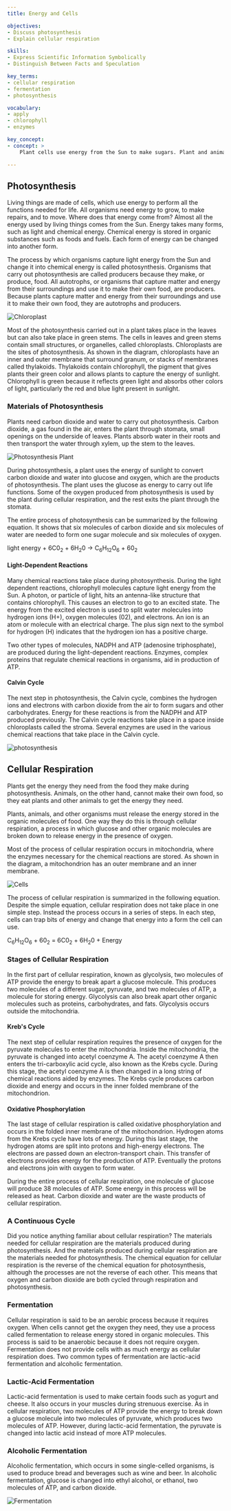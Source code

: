 ```yaml
---
title: Energy and Cells

objectives:
- Discuss photosynthesis
- Explain cellular respiration

skills:
- Express Scientific Information Symbolically
- Distinguish Between Facts and Speculation

key_terms:
- cellular respiration
- fermentation
- photosynthesis

vocabulary:
- apply
- chlorophyll
- enzymes

key_concept:
- concept: >
    Plant cells use energy from the Sun to make sugars. Plant and animal cells break down sugars and other food molecules to release energy cells can use.

---
```


## Photosynthesis

Living things are made of cells, which use energy to perform all the functions needed for life. All organisms need energy to grow, to make repairs, and to move. Where does that energy come from? Almost all the energy used by living things comes from the Sun. Energy takes many forms, such as light and chemical energy. Chemical energy is stored in organic substances such as foods and fuels. Each form of energy can be changed into another form.

The process by which organisms capture light energy from the Sun and change it into chemical energy is called photosynthesis. Organisms that carry out photosynthesis are called producers because they make, or produce, food. All autotrophs, or organisms that capture matter and energy from their surroundings and use it to make their own food, are producers. Because plants capture matter and energy from their surroundings and use it to make their own food, they are autotrophs and producers.

![Chloroplast]()

Most of the photosynthesis carried out in a plant takes place in the leaves but can also take place in green stems. The cells in leaves and green stems contain small structures, or organelles, called chloroplasts. Chloroplasts are the sites of photosynthesis. As shown in the diagram, chloroplasts have an inner and outer membrane that surround granum, or stacks of membranes called thylakoids. Thylakoids contain chlorophyll, the pigment that gives plants their green color and allows plants to capture the energy of sunlight. Chlorophyll is green because it reflects green light and absorbs other colors of light, particularly the red and blue light present in sunlight.

### Materials of Photosynthesis

Plants need carbon dioxide and water to carry out photosynthesis. Carbon dioxide, a gas found in the air, enters the plant through stomata, small openings on the underside of leaves. Plants absorb water in their roots and then transport the water through xylem, up the stem to the leaves.

![Photosynthesis Plant]()

During photosynthesis, a plant uses the energy of sunlight to convert carbon dioxide and water into glucose and oxygen, which are the products of photosynthesis. The plant uses the glucose as energy to carry out life functions. Some of the oxygen produced from photosynthesis is used by the plant during cellular respiration, and the rest exits the plant through the stomata.

The entire process of photosynthesis can be summarized by the following equation. It shows that six molecules of carbon dioxide and six molecules of water are needed to form one sugar molecule and six molecules of oxygen.

light energy + 6C0<sub>2</sub> + 6H<sub>2</sub>0 &rarr; C<sub>6</sub>H<sub>12</sub>O<sub>6</sub> + 60<sub>2</sub>

#### Light-Dependent Reactions

Many chemical reactions take place during photosynthesis. During the light dependent reactions, chlorophyll molecules capture light energy from the Sun. A photon, or particle of light, hits an antenna-like structure that contains chlorophyll. This causes an electron to go to an excited state. The energy from the excited electron is used to split water molecules into hydrogen ions (H+), oxygen molecules (02), and electrons. An ion is an atom or molecule with an electrical charge. The plus sign next to the symbol for hydrogen (H) indicates that the hydrogen ion has a positive charge.

Two other types of molecules, NADPH and ATP (adenosine triphosphate), are produced during the light-dependent reactions. Enzymes, complex proteins that regulate chemical reactions in organisms, aid in production of ATP.

#### Calvin Cycle

The next step in photosynthesis, the Calvin cycle, combines the hydrogen ions and electrons with carbon dioxide from the air to form sugars and other carbohydrates. Energy for these reactions is from the NADPH and ATP produced previously. The Calvin cycle reactions take place in a space inside chloroplasts called the stroma. Several enzymes are used in the various chemical reactions that take place in the Calvin cycle.

![photosynthesis]()

## Cellular Respiration

Plants get the energy they need from the food they make during photosynthesis. Animals, on the other hand, cannot make their own food, so they eat plants and other animals to get the energy they need.

Plants, animals, and other organisms must release the energy stored in the organic molecules of food. One way they do this is through cellular respiration, a process in which glucose and other organic molecules are broken down to release energy in the presence of oxygen.

Most of the process of cellular respiration occurs in mitochondria, where the enzymes necessary for the chemical reactions are stored. As shown in the diagram, a mitochondrion has an outer membrane and an inner membrane.

![Cells]()

The process of cellular respiration is summarized in the following equation. Despite the simple equation, cellular respiration does not take place in one simple step. Instead the process occurs in a series of steps. In each step, cells can trap bits of energy and change that energy into a form the cell can use.

C<sub>6</sub>H<sub>12</sub>O<sub>6</sub> + 60<sub>2</sub> = 6C0<sub>2</sub> + 6H<sub>2</sub>0 + Energy

### Stages of Cellular Respiration

In the first part of cellular respiration, known as glycolysis, two molecules of ATP provide the energy to break apart a glucose molecule. This produces two molecules of a different sugar, pyruvate, and two molecules of ATP, a molecule for storing energy. Glycolysis can also break apart other organic molecules such as proteins, carbohydrates, and fats. Glycolysis occurs outside the mitochondria.

#### Kreb's Cycle

The next step of cellular respiration requires the presence of oxygen for the pyruvate molecules to enter the mitochondria. Inside the mitochondria, the pyruvate is changed into acetyl coenzyme A. The acetyl coenzyme A then enters the tri-carboxylic acid cycle, also known as the Krebs cycle. During this stage, the acetyl coenzyme A is then changed in a long string of chemical reactions aided by enzymes. The Krebs cycle produces carbon dioxide and energy and occurs in the inner folded membrane of the mitochondrion.

#### Oxidative Phosphorylation

The last stage of cellular respiration is called oxidative phosphorylation and occurs in the folded inner membrane of the mitochondrion. Hydrogen atoms from the Krebs cycle have lots of energy. During this last stage, the hydrogen atoms are split into protons and high-energy electrons. The electrons are passed down an electron-transport chain. This transfer of electrons provides energy for the production of ATP. Eventually the protons and electrons join with oxygen to form water.

During the entire process of cellular respiration, one molecule of glucose will produce 38 molecules of ATP. Some energy in this process will be released as heat. Carbon dioxide and water are the waste products of cellular respiration.

### A Continuous Cycle

Did you notice anything familiar about cellular respiration? The materials needed for cellular respiration are the materials produced during photosynthesis. And the materials produced during cellular respiration are the materials needed for photosynthesis. The chemical equation for cellular respiration is the reverse of the chemical equation for photosynthesis, although the processes are not the reverse of each other. This means that oxygen and carbon dioxide are both cycled through respiration and photosynthesis.

### Fermentation

Cellular respiration is said to be an aerobic process because it requires oxygen. When cells cannot get the oxygen they need, they use a process called fermentation to release energy stored in organic molecules. This process is said to be anaerobic because it does not require oxygen. Fermentation does not provide cells with as much energy as cellular respiration does. Two common types of fermentation are lactic-acid fermentation and alcoholic fermentation.

### Lactic-Acid Fermentation

Lactic-acid fermentation is used to make certain foods such as yogurt and cheese. It also occurs in your muscles during strenuous exercise. As in cellular respiration, two molecules of ATP provide the energy to break down a glucose molecule into two molecules of pyruvate, which produces two molecules of ATP. However, during lactic-acid fermentation, the pyruvate is changed into lactic acid instead of more ATP molecules.

### Alcoholic Fermentation

Alcoholic fermentation, which occurs in some single-celled organisms, is used to produce bread and beverages such as wine and beer. In alcoholic fermentation, glucose is changed into ethyl alcohol, or ethanol, two molecules of ATP, and carbon dioxide.

![Fermentation]()